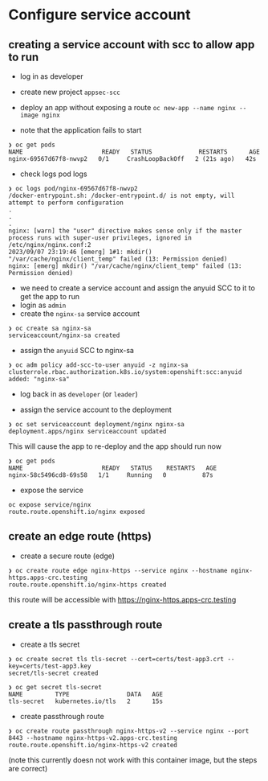 #  Configure service account

## creating a service account with scc to allow app to run

- log in as developer

- create new project `appsec-scc`  
 

- deploy an app without exposing a route
`oc new-app --name nginx --image nginx`   

- note that the application fails to start  

```
❯ oc get pods                           
NAME                      READY   STATUS             RESTARTS      AGE
nginx-69567d67f8-nwvp2   0/1     CrashLoopBackOff   2 (21s ago)   42s
```
- check logs pod logs
```
❯ oc logs pod/nginx-69567d67f8-nwvp2 
/docker-entrypoint.sh: /docker-entrypoint.d/ is not empty, will attempt to perform configuration
.
.
.
nginx: [warn] the "user" directive makes sense only if the master process runs with super-user privileges, ignored in /etc/nginx/nginx.conf:2
2023/09/07 23:19:46 [emerg] 1#1: mkdir() "/var/cache/nginx/client_temp" failed (13: Permission denied)
nginx: [emerg] mkdir() "/var/cache/nginx/client_temp" failed (13: Permission denied)
```  
- we need to create a service account and assign the anyuid SCC to it to get the app to run
- login as `admin` 
- create the `nginx-sa` service account  
```
❯ oc create sa nginx-sa                                                                               
serviceaccount/nginx-sa created
```  

- assign the `anyuid` SCC to nginx-sa  
```
❯ oc adm policy add-scc-to-user anyuid -z nginx-sa   
clusterrole.rbac.authorization.k8s.io/system:openshift:scc:anyuid added: "nginx-sa"
```  

- log back in as `developer` (or `leader`)
  
- assign the service account to the deployment
```
❯ oc set serviceaccount deployment/nginx nginx-sa
deployment.apps/nginx serviceaccount updated
```  
  
This will cause the app to re-deploy and the app should run now
```
❯ oc get pods                                      
NAME                      READY   STATUS    RESTARTS   AGE
nginx-58c5496cd8-69s58   1/1     Running   0          87s
```

- expose the service
```
oc expose service/nginx           
route.route.openshift.io/nginx exposed
```
## create an edge route (https)
  
- create a secure route (edge)  
```
❯ oc create route edge nginx-https --service nginx --hostname nginx-https.apps-crc.testing
route.route.openshift.io/nginx-https created
```  
this route will be accessible with https://nginx-https.apps-crc.testing

## create a tls passthrough route

- create a tls secret
```
❯ oc create secret tls tls-secret --cert=certs/test-app3.crt --key=certs/test-app3.key
secret/tls-secret created

❯ oc get secret tls-secret                                                            
NAME         TYPE                DATA   AGE
tls-secret   kubernetes.io/tls   2      15s
```
- create passthrough route
```
❯ oc create route passthrough nginx-https-v2 --service nginx --port 8443 --hostname nginx-https-v2.apps-crc.testing
route.route.openshift.io/nginx-https-v2 created
```  
(note this currently doesn not work with this container image, but the steps are correct)
